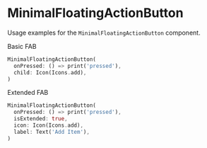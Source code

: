 # MinimalFloatingActionButton

Usage examples for the `MinimalFloatingActionButton` component.

Basic FAB

```dart
MinimalFloatingActionButton(
  onPressed: () => print('pressed'),
  child: Icon(Icons.add),
)
```

Extended FAB

```dart
MinimalFloatingActionButton(
  onPressed: () => print('pressed'),
  isExtended: true,
  icon: Icon(Icons.add),
  label: Text('Add Item'),
)
```
